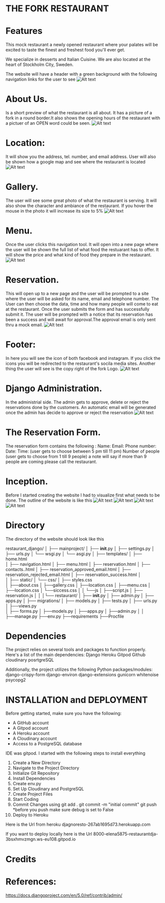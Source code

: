 # THE FORK RESTAURANT
# Features
This mock restaurant a newly opened restaurant where your palates will be excited to taste the finest and freshest food you'll ever get.

We specialize in desserts and Italian Cuisine. We are also located at the heart of Stockholm City, Sweden.


The website will have a header with a green background with the following navigation links for the user to see 
![Alt text]("https://res.cloudinary.com/your-cloud-name/image/upload/your-image.jpg")


# About Us. 
Is a short preview of what the restaurant is all about. It has a picture of a fork in a round border.It also shows the opening hours of the restaurant with a pictuer of an OPEN word could be seen.
![Alt text](https://res.cloudinary.com/your-cloud-name/image/upload/your-image.jpg)

# Location: 
It will show you the address, tel. number, and email address. User will also be shown how a google map and see where the restaurant is located
![Alt text](https://res.cloudinary.com/your-cloud-name/image/upload/your-image.jpg)

# Gallery. 
The user will see some great photo of what the restaurant is serving. It will also show the character and ambiance of the restaurant. If you hover the mouse in the photo it will increase its size to 5%
![Alt text](https://res.cloudinary.com/your-cloud-name/image/upload/your-image.jpg)

# Menu.
Once the user clicks this navigation tool. It will open into a new page where the user will be shown the full list of what food the restuarant has to offer. It will show the price and what kind of food they prepare in the restaurant.
![Alt text](https://res.cloudinary.com/your-cloud-name/image/upload/your-image.jpg)

# Reservation.
This will open up to a new page and the user will be prompted to a site where the user will be asked for its name, email and telephone number. The User can then choose the data, time and how many people will come to eat at the restaurant. Once the user submits the form and has successfully submit it. The user will be prompted with a notice that its reservation has been a success and will await for approval.The approval email is only sent thru a mock email.
![Alt text](https://res.cloudinary.com/your-cloud-name/image/upload/your-image.jpg)

# Footer: 
In here you will see the icon of both facebook and instagram. If you click the icons you will be redirected to the restaurant's socila media sites. Another thing the user will see is the copy right of the fork Logo. 
![Alt text](https://res.cloudinary.com/your-cloud-name/image/upload/your-image.jpg)

# Django Administration. 
In the administrial side. The admin gets to approve, delete or reject the reservations done by the customers. An automatic email will be generated once the admin has decide to approve or reject the reservation
![Alt text](https://res.cloudinary.com/your-cloud-name/image/upload/your-image.jpg)

# The Reservation Form. 
The reservation form contains the following :
            Name:
            Email:
            Phone number:
            Date:
            Time: (user gets to choose between 5 pm till 11 pm)
            Number of people (user gets to choose from 1 till 9 people)
        a note will say if more than 9 people are coming please call the restaurant.

# Inception.
Before I started creating the website I had to visualize first what needs to be done. 
The outline of the website is like this 
![Alt text](https://res.cloudinary.com/your-cloud-name/image/upload/your-image.jpg)
![Alt text](https://res.cloudinary.com/your-cloud-name/image/upload/your-image.jpg)
![Alt text](https://res.cloudinary.com/your-cloud-name/image/upload/your-image.jpg)
![Alt text](https://res.cloudinary.com/your-cloud-name/image/upload/your-image.jpg)

# Directory
The directory of the website should look like this 

restaurant_django/
│
├── mainproject/
│   ├── __init__.py
│   ├── settings.py
│   ├── urls.py
│   └── wsgi.py
│   └── asgi.py
│
├── templates/
│   ├── home.html  
│   ├── navigation.html
│   ├── menu.html
│   ├── reservation.html
│   ├── contacts..html
│   ├── reservation_approved_email.html
│   ├── reservation_rejected_email.html
│   ├── reservation_success.html
│	
│
├── static/
│   └── css/
│       ├── styles.css   
│       ├──about.css
│       ├──gallery.css
│       ├──location.css
│       ├──menu.css
│       ├──location.css
│       └──siccess.css
│
│     └──js
│       ├──script.js
│	    ├── reservation.js
│
│
│└── restaurant/
│    ├── __init__.py
│    ├── admin.py
│    ├── apps.py
│    ├── migrations/
│    ├── models.py
│    ├── tests.py
│    ├── urls.py
│    ├──views.py   
│    ├── forms.py
│    ├──models.py
│    ├──apps.py
│    ├──admin.py
│
│
├──manage.py
├──env.py
├──requirements
├──Procfile




# Dependencies
The project relies on several tools and packages to function properly. Here's a list of the main dependencies:
   Django
   Heroku
   Gitpod 
   Github
   cloudinary
   posrtgreSQL

Additionally, the project utilizes the following Python packages/modules:
   django-crispy-form
   django-environ
   django-extensions
   gunicorn
   whitenoise
   psycopg2

# INSTALLATION and DEPLOYMENT
Before getting started, make sure you have the following:

- A GitHub account
- A Gitpod account 
- A Heroku account
- A Cloudinary account
- Access to a PostgreSQL database

IDE was gitpod. I started with the following steps to install everything
1. Create a New Directory
2. Navigate to the Project Directory
3. Initialize Git Repository
4. Install Dependencies
5. Create env.py
6. Set Up Cloudinary and PostgreSQL
7. Create Project Files
8. Start Coding
9. Commit Changes
    using git add .
          git commit -m "initial commit"
          git push
    *before you push make sure debug is set to False
10. Deploy to Heroku

Here is the Url from heroku
djagnoresto-267ab1695d73.herokuapp.com

If you want to deploy locally here is the Url
8000-elena5875-restaurantdja-3bsxhmvzmgn.ws-eu108.gitpod.io

# Credits


# References:
https://docs.djangoproject.com/en/5.0/ref/contrib/admin/
